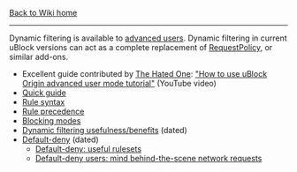 [Back to Wiki home](./)

***

Dynamic filtering is available to [advanced users](./Advanced-user-features). Dynamic filtering in current uBlock versions can act as a complete replacement of [RequestPolicy](https://addons.mozilla.org/firefox/addon/requestpolicy/), or similar add-ons.

- Excellent guide contributed by [The Hated One](https://www.youtube.com/channel/UCjr2bPAyPV7t35MvcgT3W8Q): ["How to use uBlock Origin advanced user mode tutorial"](https://www.youtube.com/watch?v=2lisQQmWQkY) (YouTube video)
- [Quick guide](./Dynamic-filtering:-quick-guide)
- [Rule syntax](./Dynamic-filtering:-rule-syntax)
- [Rule precedence](./Dynamic-filtering:-precedence)
- [Blocking modes](./Blocking-mode)
- [Dynamic filtering usefulness/benefits](./Dynamic-filtering---examples) (dated)
- [Default-deny](./Dynamic-filtering:-default-deny) (dated)
    - [Default-deny: useful rulesets](./Dynamic-filtering:-default-deny:-useful-rulesets)
    - [Default-deny users: mind behind-the-scene network requests](./Behind-the-scene-network-requests)
